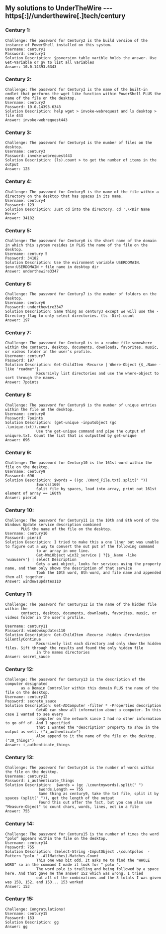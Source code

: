 ## My solutions to UnderTheWire --- https[:]//underthewire[.]tech/century

### Century 1: 
	Challenge: The password for Century2 is the build version of the instance of PowerShell installed on this system.
	Username: century1
	Password: century1
	Solution Description: $psversion table varible holds the answer. Use Get-Variable or gv to list all variables
	Answer: 10.0.14393.6343

### Century 2: 
	Challenge: The password for Century3 is the name of the built-in cmdlet that performs the wget like function within PowerShell PLUS the name of the file on the desktop.
	Username: century2
	Password: 10.0.14393.6343
	Solution Description: help wget > invoke-webrequest and ls desktop > file 443
	Answer: invoke-webrequest443

### Century 3: 
	Challenge: The password for Century4 is the number of files on the desktop.	
	Username: century3
	Password: invoke-webrequest443
	Solution Description: (ls).count > to get the number of items in the output
	Answer: 123

### Century 4: 
	Challenge: The password for Century5 is the name of the file within a directory on the desktop that has spaces in its name.
	Username: century4
	Password: 123
	Solution Description: Just cd into the directory. cd '.\<Dir Name Here>'
	Answer: 34182

### Century 5: 
	Challenge: The password for Century6 is the short name of the domain in which this system resides in PLUS the name of the file on the desktop.
	Username: century 5
	Password: 34182
	Solution Description: Use the evironment variable USERDOMAIN. $env:USERDOMAIN + file name in desktop dir
	Answer: underthewire3347

### Century 6: 
	Challenge: The password for Century7 is the number of folders on the desktop.	
	Username: century6	
	Password: underthewire3347
	Solution Description: Same thing as century3 except we will use the -Directory flag to only select directories. (ls -Dir).count
	Answer: 197

### Century 7: 
	Challenge: The password for Century8 is in a readme file somewhere within the contacts, desktop, documents, downloads, favorites, music, or videos folder in the user’s profile.
	Username: century7
	Password: 197
	Solution Description: Get-ChildItem -Recurse | Where-Object {$_.Name -like 'readme*'}. 
			      Recursivly list directories and use the where-object to sort through the names.
	Answer: 7points

### Century 8:
	Challenge: The password for Century9 is the number of unique entries within the file on the desktop.
	Username: century8
	Password: 7points
	Solution Description: (get-unique -inputobject (gc .\unique.txt)).count
			      Use the get-unique command and pipe the output of uniqure.txt. Count the list that is outputted by get-unique
	Answer: 696

### Century 9:
	Challenge: The password for Century10 is the 161st word within the file on the desktop.
	Username: century9
	Password: 696
	Solution Description: $words = ((gc .\Word_File.txt).split(" "))
			      $words[160]
			      Split file by spaces, load into array, print out 161st element of array == 160th
	Answer: pierid

### Century 10:
	Challenge: The password for Century11 is the 10th and 8th word of the Windows Update service description combined
		   PLUS the name of the file on the desktop.
	Username: century10
	Password: pierid
	Solution Description: I tried to make this a one liner but was unable to figure out a way to convert the out put of the following command
			      to an array in one line. 
			      Get-WmiObject win32_service | ?{$_.Name -like 'wuauserv'} | select Description
			      Gets a wmi object, looks for services using the property name, and then only shows the description of that service
			      Took the 10th word, 8th word, and file name and appended them all together.
	Answer: windowsupdates110

### Century 11:
	Challenge: The password for Century12 is the name of the hidden file within the
		   contacts, desktop, documents, downloads, favorites, music, or videos folder in the user’s profile.

	Username: century11
	Password: windowsupdates110
	Solution Description: Get-ChildItem -Recurse -hidden -ErrorAction SilentlyContinue
			      Recursively list each directory and only show the hidden files. Sift through the results and found the only hidden file 
			      in the names directories 
	Answer: secret_sauce

### Century 12:
	Challenge: The password for Century13 is the description of the computer designated
		   as a Domain Controller within this domain PLUS the name of the file on the desktop.
	Username: century12
	Password: secrete_sauce
	Solution Description: Get-ADComputer -filter * -Properties description
			      GetAD can show all information about a computer. In this case I wanted to see every 
			      computer on the network since I had no other information to go off of. And I specified 
			      that I wanted the "description" property to show in the output as well. ("i_authenticate")
			      Also append to it the name of the file on the desktop. ("30_things")
	Answer: i_authenticate_things

### Century 13:
	Challenge: The password for Century14 is the number of words within the file on the desktop.	
	Username: century13
	Password: i_authenticate_things
	Solution Description:  $words = (gc .\countmywords).split(" ")
			       $words.Length == 755
			       Same thing as century9, take the txt file, split it by spaces (split(" ")), get the length of the output
			       Found this out after the fact, but you can also use "Measure-Object" to count chars, words, lines, ect in a file
	Answer: 755

### Century 14:
	Challenge: The password for Century15 is the number of times the word “polo” appears within the file on the desktop.
	Username: century14
	Password: 755
	Solution Description: (Select-String -InputObject .\countpolos  -Pattern "polo " -AllMatches).Matches.Count
			      This one was bit odd. It asks me to find the "WHOLE WORD" so in the command I made it look for " polo ". 
 			      The word polo is trailing and being followed by a space here. And that gave me the answer 152 which was wrong. I tried
			      out all of the combinations and the 3 totals I was given was 158, 152, and 153... 153 worked 
	Answer: 153

### Century 15:
	Challenge: Congratulations!
	Username: century15
	Password: 153
	Solution Description: gg
	Answer: gg
